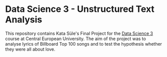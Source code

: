 # Data Science 3 - Unstructured Text Analysis
This repository contains Kata Süle's Final Project for the [Data Science 3](https://courses.ceu.edu/courses/2020-2021/data-science-3-unstructured-text-analysis) course at Central European University. The aim of the project was to analyse lyrics of Billboard Top 100 songs and to test the hypothesis whether they were all about love.
